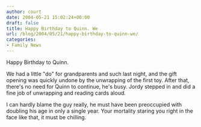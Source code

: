 ```yaml
---
author: court
date: 2004-05-21 15:02:24+00:00
draft: false
title: Happy Birthday to Quinn. We
url: /blog/2004/05/21/happy-birthday-to-quinn-we/
categories:
- Family News
---
```


Happy Birthday to Quinn.

We had a little "do" for grandparents and such last night, and the gift opening was quickly undone by the unwrapping of the first toy.  After that, there's no need for Quinn to continue, he's busy.  Jordy stepped in and did a fine job of unwrapping and reading cards aloud.

I can hardly blame the guy really, he must have been preoccupied with doubling his age in only a single year.  Your mortality staring you right in the face like that, it must be chilling.
